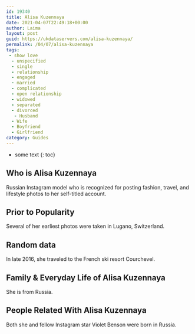 ```yaml
---
id: 19340
title: Alisa Kuzennaya
date: 2021-04-07T22:49:18+00:00
author: Laima
layout: post
guid: https://ukdataservers.com/alisa-kuzennaya/
permalink: /04/07/alisa-kuzennaya
tags:
 - show love
  - unspecified
  - single
  - relationship
  - engaged
  - married
  - complicated
  - open relationship
  - widowed
  - separated
  - divorced
   - Husband
  - Wife
  - Boyfriend
  - Girlfriend
category: Guides
---
```


* some text
{: toc}


## Who is Alisa Kuzennaya
                  
                  
                  
Russian Instagram model who is recognized for posting fashion, travel, and lifestyle photos to her self-titled account. 
                  
              
            
              
            
                
                
                
## Prior to Popularity
                  
                  
                  
Several of her earliest photos were taken in Lugano, Switzerland.
                  
              
            
              
            
                
                
                
## Random data
                  
                  
                  
In late 2016, she traveled to the French ski resort Courchevel.
                  
              
            
              
            
                
                
                
## Family & Everyday Life of Alisa Kuzennaya
                  
                  
                  
She is from Russia.
                  
              
            
              
            
                
                
                
## People Related With Alisa Kuzennaya
                  
                  
                  
Both she and fellow Instagram star Violet Benson were born in Russia.
                  
              
            
              
            
                
              
            
              
              
            
            
              
            
          
          
          